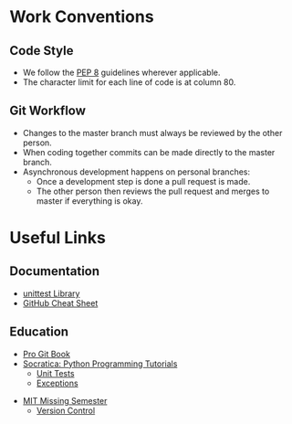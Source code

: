 # Work Conventions
## Code Style
* We follow the [PEP 8](https://www.python.org/dev/peps/pep-0008/) guidelines wherever applicable.
* The character limit for each line of code is at column 80.

## Git Workflow
* Changes to the master branch must always be reviewed by the other person.
* When coding together commits can be made directly to the master branch.
* Asynchronous development happens on personal branches:
  * Once a development step is done a pull request is made.
  * The other person then reviews the pull request and merges to master if everything is okay.

# Useful Links
## Documentation
* [unittest Library](https://docs.python.org/3/library/unittest.html)
* [GitHub Cheat Sheet](https://training.github.com/downloads/github-git-cheat-sheet.pdf)

## Education
* [Pro Git Book](https://git-scm.com/book/en/v2)
* [Socratica: Python Programming Tutorials](https://www.youtube.com/watch?v=bY6m6_IIN94&list=PLi01XoE8jYohWFPpC17Z-wWhPOSuh8Er-)
  * [Unit Tests](https://www.youtube.com/watch?v=1Lfv5tUGsn8)
  * [Exceptions](https://www.youtube.com/watch?v=nlCKrKGHSSk)
- [MIT Missing Semester](https://missing.csail.mit.edu/)
  * [Version Control](https://missing.csail.mit.edu/2020/version-control/)